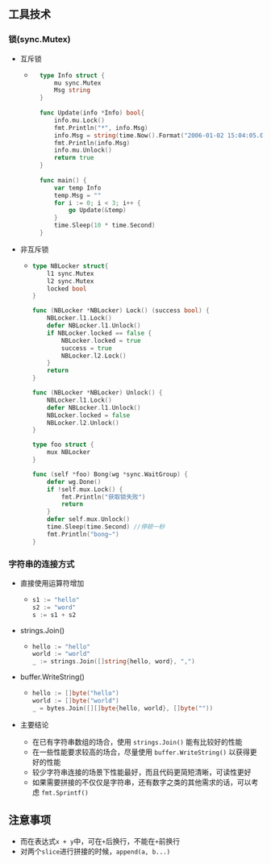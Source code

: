 
## 工具技术
### 锁(sync.Mutex)
- 互斥锁
	
	- ```go
		type Info struct {
			mu sync.Mutex
			Msg string
		}
		
		func Update(info *Info) bool{
			info.mu.Lock()
			fmt.Println("*", info.Msg)
			info.Msg = string(time.Now().Format("2006-01-02 15:04:05.000"))
			fmt.Println(info.Msg)
			info.mu.Unlock()
			return true
		}
		
		func main() {
			var temp Info
			temp.Msg = ""
			for i := 0; i < 3; i++ {
				go Update(&temp)
			}
			time.Sleep(10 * time.Second)
		}
		```
	
- 非互斥锁

  - ```go
    type NBLocker struct{
    	l1 sync.Mutex
    	l2 sync.Mutex
    	locked bool
    }
    
    func (NBLocker *NBLocker) Lock() (success bool) {
    	NBLocker.l1.Lock()
    	defer NBLocker.l1.Unlock()
    	if NBLocker.locked == false {
    		NBLocker.locked = true
    		success = true
    		NBLocker.l2.Lock()
    	}
    	return
    }
    
    func (NBLocker *NBLocker) Unlock() {
    	NBLocker.l1.Lock()
    	defer NBLocker.l1.Unlock()
    	NBLocker.locked = false
    	NBLocker.l2.Unlock()
    }
    
    type foo struct {
    	mux NBLocker
    }
    
    func (self *foo) Bong(wg *sync.WaitGroup) {
    	defer wg.Done()
    	if !self.mux.Lock() {
    		fmt.Println("获取锁失败")
    		return
    	}
    	defer self.mux.Unlock()
    	time.Sleep(time.Second) //停顿一秒
    	fmt.Println("bong~")
    }
    ```

### 字符串的连接方式

- 直接使用运算符增加
  - ```go
    s1 := "hello"
    s2 := "word"
    s := s1 + s2
    ```

- strings.Join()
  - ```go
    hello := "hello"
    world := "world"
    _ := strings.Join([]string{hello, word}, ",")
    ```

- buffer.WriteString()

  - ```go
    hello := []byte("hello")
    world := []byte("world")
    _ = bytes.Join([][]byte{hello, world}, []byte(""))
    ```

- 主要结论

  - 在已有字符串数组的场合，使用 `strings.Join()` 能有比较好的性能
  - 在一些性能要求较高的场合，尽量使用 `buffer.WriteString()` 以获得更好的性能
  - 较少字符串连接的场景下性能最好，而且代码更简短清晰，可读性更好
  - 如果需要拼接的不仅仅是字符串，还有数字之类的其他需求的话，可以考虑 `fmt.Sprintf()`

## 注意事项

- 而在表达式`x + y`中，可在`+`后换行，不能在`+`前换行
- 对两个`slice`进行拼接的时候，`append(a, b...)`

